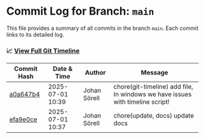 # Commit Log for Branch: `main`

This file provides a summary of all commits in the branch `main`.
Each commit links to its detailed log.

### 📈 [View Full Git Timeline](./git_timeline_report.md)

| Commit Hash | Date & Time       | Author       | Message           |
|-------------|------------------|--------------|-------------------|
| [a0a647b4](./a0a647b4.md) | 2025-07-01 10:39 | Johan Sörell | chore(git-timeline) add file, In windows we have issues with timeline script! |
| [efa9e0ce](./efa9e0ce.md) | 2025-07-01 10:37 | Johan Sörell | chore(update, docs) update docs |
